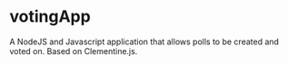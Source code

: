 # votingApp
A NodeJS and Javascript application that allows polls to be created and voted on. Based on Clementine.js.
